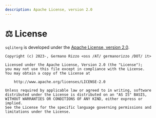 ```yaml
---
description: Apache License, version 2.0
---
```


# ⚖ License

`sqliterg` is developed under the [Apache License, version 2.0](http://www.apache.org/licenses/LICENSE-2.0).

```
Copyright (c) 2023-, Germano Rizzo <oss /AT/ germanorizzo /DOT/ it>

Licensed under the Apache License, Version 2.0 (the "License");
you may not use this file except in compliance with the License.
You may obtain a copy of the License at

    http://www.apache.org/licenses/LICENSE-2.0

Unless required by applicable law or agreed to in writing, software
distributed under the License is distributed on an "AS IS" BASIS,
WITHOUT WARRANTIES OR CONDITIONS OF ANY KIND, either express or implied.
See the License for the specific language governing permissions and
limitations under the License.
```
